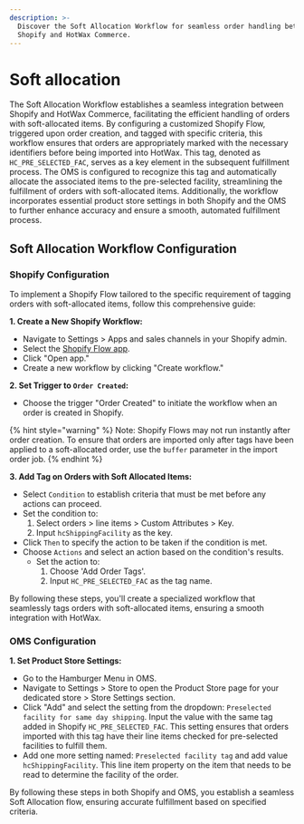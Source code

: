```yaml
---
description: >-
  Discover the Soft Allocation Workflow for seamless order handling between
  Shopify and HotWax Commerce.
---
```


# Soft allocation

The Soft Allocation Workflow establishes a seamless integration between Shopify and HotWax Commerce, facilitating the efficient handling of orders with soft-allocated items. By configuring a customized Shopify Flow, triggered upon order creation, and tagged with specific criteria, this workflow ensures that orders are appropriately marked with the necessary identifiers before being imported into HotWax. This tag, denoted as `HC_PRE_SELECTED_FAC`, serves as a key element in the subsequent fulfillment process. The OMS is configured to recognize this tag and automatically allocate the associated items to the pre-selected facility, streamlining the fulfillment of orders with soft-allocated items. Additionally, the workflow incorporates essential product store settings in both Shopify and the OMS to further enhance accuracy and ensure a smooth, automated fulfillment process.

## Soft Allocation Workflow Configuration

### Shopify Configuration

To implement a Shopify Flow tailored to the specific requirement of tagging orders with soft-allocated items, follow this comprehensive guide:

**1. Create a New Shopify Workflow:**

* Navigate to Settings > Apps and sales channels in your Shopify admin.
* Select the [Shopify Flow app](https://shopify-2.wistia.com/medias/kmsfxapyq5).
* Click "Open app."
* Create a new workflow by clicking "Create workflow."

**2. Set Trigger to `Order Created`:**

* Choose the trigger "Order Created" to initiate the workflow when an order is created in Shopify.

{% hint style="warning" %}
Note: Shopify Flows may not run instantly after order creation. To ensure that orders are imported only after tags have been applied to a soft-allocated order, use the `buffer` parameter in the import order job.
{% endhint %}

**3. Add Tag on Orders with Soft Allocated Items:**

* Select `Condition` to establish criteria that must be met before any actions can proceed.
* Set the condition to:
  1. Select orders > line items > Custom Attributes > Key.
  2. Input `hcShippingFacility` as the key.
* Click `Then` to specify the action to be taken if the condition is met.
* Choose `Actions` and select an action based on the condition's results.
  * Set the action to:
    1. Choose 'Add Order Tags'.
    2. Input `HC_PRE_SELECTED_FAC` as the tag name.

By following these steps, you'll create a specialized workflow that seamlessly tags orders with soft-allocated items, ensuring a smooth integration with HotWax.

### OMS Configuration

**1. Set Product Store Settings:**

* Go to the Hamburger Menu in OMS.
* Navigate to Settings > Store to open the Product Store page for your dedicated store > Store Settings section.
* Click "Add" and select the setting from the dropdown: `Preselected facility for same day shipping`. Input the value with the same tag added in Shopify `HC_PRE_SELECTED_FAC`. This setting ensures that orders imported with this tag have their line items checked for pre-selected facilities to fulfill them.
* Add one more setting named: `Preselected facility tag` and add value `hcShippingFacility`. This line item property on the item that needs to be read to determine the facility of the order.

By following these steps in both Shopify and OMS, you establish a seamless Soft Allocation flow, ensuring accurate fulfillment based on specified criteria.
